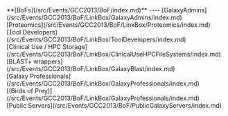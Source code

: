 <div class='linkbox'>
**[BoFs](/src/Events/GCC2013/BoF/index.md)**
----
[GalaxyAdmins](/src/Events/GCC2013/BoF/LinkBox/GalaxyAdmins/index.md)<br />
[Proteomics](/src/Events/GCC2013/BoF/LinkBox/Proteomics/index.md)<br />
[Tool Developers](/src/Events/GCC2013/BoF/LinkBox/ToolDevelopers/index.md)<br />
[Clinical Use / HPC Storage](/src/Events/GCC2013/BoF/LinkBox/ClinicalUseHPCFileSystems/index.md)<br />
[BLAST+ wrappers](/src/Events/GCC2013/BoF/LinkBox/GalaxyBlast/index.md)<br />
[Galaxy Professionals](/src/Events/GCC2013/BoF/LinkBox/GalaxyProfessionals/index.md)<br />
[(Birds of Prey)](/src/Events/GCC2013/BoF/LinkBox/GalaxyProfessionals/index.md)<br />
[Public Servers](/src/Events/GCC2013/BoF/PublicGalaxyServers/index.md)<br />
</div>
